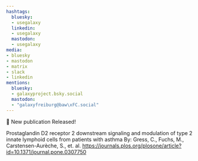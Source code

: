 ```yaml
---
hashtags:
  bluesky:
  - usegalaxy
  linkedin:
  - usegalaxy
  mastodon:
  - usegalaxy
media:
- bluesky
- mastodon
- matrix
- slack
- linkedin
mentions:
  bluesky:
  - galaxyproject.bsky.social
  mastodon:
  - "galaxyfreiburg@baw\xFC.social"
---
```

📰 New publication Released!

Prostaglandin D2 receptor 2 downstream signaling and modulation of type 2 innate lymphoid cells from patients with asthma
By: Gress, C., Fuchs, M., Carstensen-Aurèche, S., et. al.
https://journals.plos.org/plosone/article?id=10.1371/journal.pone.0307750